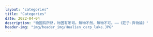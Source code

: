 ```yaml
---
layout: "categories"
title: "Categories"
date: 2022-04-04
description: "物固有所然，物固有所可。無物不然，無物不可。——《莊子·齊物論》"
header-img: "img/header_img/Hualien_carp_lake.JPG"
---
```

